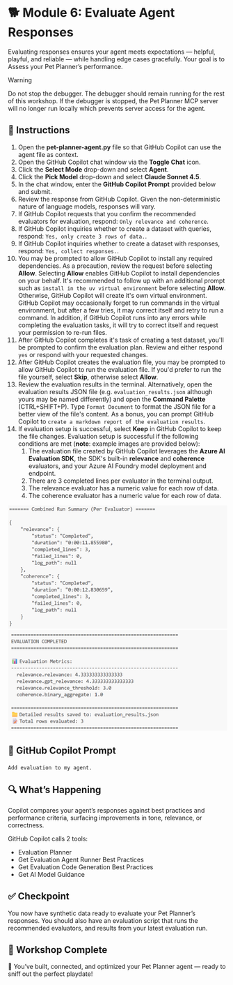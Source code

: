 # 🐕 Module 6: Evaluate Agent Responses

Evaluating responses ensures your agent meets expectations — helpful, playful, and reliable — while handling edge cases gracefully. Your goal is to Assess your Pet Planner’s performance.

> [!WARNING]
>Do not stop the debugger. The debugger should remain running for the rest of this workshop. If the debugger is stopped, the Pet Planner MCP server will no longer run locally which prevents server access for the agent.

## 🧩 Instructions

1. Open the **pet-planner-agent.py** file so that GitHub Copilot can use the agent file as context.
1. Open the GitHub Copilot chat window via the **Toggle Chat** icon.
1. Click the **Select Mode** drop-down and select **Agent**.
1. Click the **Pick Model** drop-down and select **Claude Sonnet 4.5**.
1. In the chat window, enter the **GitHub Copilot Prompt** provided below and submit.
1. Review the response from GitHub Copilot. Given the non-deterministic nature of language models, responses will vary.
1. If GitHub Copilot requests that you confirm the recommended evaluators for evaluation, respond: `Only relevance and coherence`.
1. If GitHub Copilot inquiries whether to create a dataset with queries, respond: `Yes, only create 3 rows of data.`.
1. If GitHub Copilot inquiries whether to create a dataset with responses, respond: `Yes, collect responses.`.
1. You may be prompted to allow GitHub Copilot to install any required dependencies. As a precaution, review the request before selecting **Allow**. Selecting **Allow** enables GitHub Copilot to install dependencies on your behalf. It's recommended to follow up with an additional prompt such as `install in the uv virtual environment` before selecting **Allow**. Otherwise, GitHub Copilot will create it's own virtual environment. GitHub Copilot may occasionally  forget to run commands in the virtual environment, but after a few tries, it may correct itself and retry to run a command. In addition, if GitHub Copilot runs into any errors while completing the evaluation tasks, it will try to correct itself and request your permission to re-run files.
1. After GitHub Copilot completes it's task of creating a test dataset, you'll be prompted to confirm the evaluation plan. Review and either respond `yes` or respond with your requested changes.
1. After GitHub Copilot creates the evaluation file, you may be prompted to allow GitHub Copilot to run the evaluation file. If you'd prefer to run the file yourself, select **Skip**, otherwise select **Allow**.
1. Review the evaluation results in the terminal. Alternatively, open the evaluation results JSON file (e.g. `evaluation_results.json` although yours may be named differently) and open the **Command Palette** (CTRL+SHIFT+P). Type `Format Document` to format the JSON file for a better view of the file's content. As a bonus, you can prompt GitHub Copilot to `create a markdown report of the evaluation results`.
1. If evaluation setup is successful, select **Keep** in GitHub Copilot to keep the file changes. Evaluation setup is successful if the following conditions are met (**note**: example images are provided below):
    1. The evaluation file created by GitHub Copilot leverages the **Azure AI Evaluation SDK**, the SDK's built-in **relevance** and **coherence** evaluators, and your Azure AI Foundry model deployment and endpoint.
    1. There are 3 completed lines per evaluator in the terminal output.
    1. The relevance evaluator has a numeric value for each row of data.
    1. The coherence evaluator has a numeric value for each row of data.

<img src="../Images/evaluation-status.png" alt="A screenshot of the terminal output for an evaluation run. There are 3 completed lines for both the relevance and coherence evaluators."/>

<img src="../Images/evaluation-summary.png" alt="A screenshot of the evaluation summary for a successful evaluation run."/>

## 💬 GitHub Copilot Prompt

`Add evaluation to my agent.`

## 🔍 What’s Happening

Copilot compares your agent’s responses against best practices and performance criteria, surfacing improvements in tone, relevance, or correctness.

GitHub Copilot calls 2 tools:

- Evaluation Planner
- Get Evaluation Agent Runner Best Practices
- Get Evaluation Code Generation Best Practices
- Get AI Model Guidance

## ✅ Checkpoint

You now have synthetic data ready to evaluate your Pet Planner’s responses. You should also have an evaluation script that runs the recommended evaluators, and results from your latest evaluation run.

## 🐾 Workshop Complete

🎉 You’ve built, connected, and optimized your Pet Planner agent — ready to sniff out the perfect playdate!